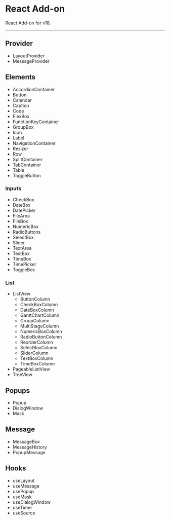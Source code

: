 # React Add-on

React Add-on for v18.

---

## Provider

- LayoutProvider
- MessageProvider

## Elements

- AccordionContainer
- Button
- Calendar
- Caption
- Code
- FlexBox
- FunctionKeyContainer
- GroupBox
- Icon
- Label
- NavigationContainer
- Resizer
- Row
- SplitContainer
- TabContainer
- Table
- ToggleButton

### Inputs

- CheckBox
- DateBox
- DatePicker
- FileArea
- FileBox
- NumericBox
- RadioButtons
- SelectBox
- Slider
- TextArea
- TextBox
- TimeBox
- TimePicker
- ToggleBox

### List

- ListView
  - ButtonColumn
  - CheckBoxColumn
  - DateBoxColumn
  - GanttChartColumn
  - GroupColumn
  - MultiStageColumn
  - NumericBoxColumn
  - RadioButtonColumn
  - ReorderColumn
  - SelectBoxColumn
  - SliderColumn
  - TextBoxColumn
  - TimeBoxColumn
- PageableListView
- TreeView

## Popups

- Popup
- DialogWindow
- Mask

## Message

- MessageBox
- MessageHistory
- PopupMessage

## Hooks

- useLayout
- useMessage
- usePopup
- useMask
- useDialogWindow
- useTimer
- useSource